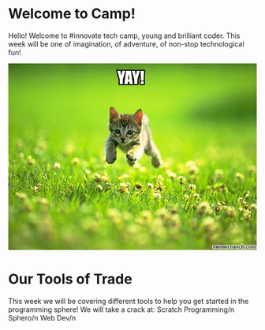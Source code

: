 # Welcome to Camp!

Hello! Welcome to #innovate tech camp, young and brilliant coder. This week will be one of imagination, of adventure, of non-stop technological fun! 

![alt text](https://github.com/vrlong1/playground-V94MXSqR/blob/master/yaycat.jpg)

# Our Tools of Trade
This week we will be covering different tools to help you get started in the programming sphere! We will take a crack at:
Scratch Programming/n
Sphero/n
Web Dev/n
